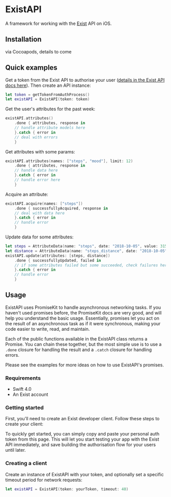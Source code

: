 # ExistAPI

A framework for working with the [Exist](https://exist.io/) API on iOS.

## Installation

via Cocoapods, details to come

## Quick examples

Get a token from the Exist API to authorise your user ([details in the Exist API docs here](http://developer.exist.io/#oauth2-authentication)). Then create an API instance:

```swift
let token = getTokenFromAuthProcess()
let existAPI = ExistAPI(token: token)
```

Get the user's attributes for the past week:

```swift
existAPI.attributes()
	.done { attributes, response in
	// handle attribute models here
	}.catch { error in
	// deal with errors
	}
```

Get attributes with some params:

```swift
existAPI.attributes(names: ["steps", "mood"], limit: 12)
	.done { attributes, response in
	// handle data here
	}.catch { error in
	// handle error here
	}
```

Acquire an attribute:

```swift
existAPI.acquire(names: ["steps"])
	.done { successfullyAcquired, response in
	// deal with data here
	}.catch { error in
	// handle error
	}
```

Update data for some attributes:

```swift
let steps = AttributeData(name: "steps", date: "2018-10-05", value: 3158)
let distance = AttributeData(name: "steps_distance", date: "2018-10-05", value: 1.2)
existAPI.update(attributes: [steps, distance])
	.done { successfullyUpdated, failed in
	// if some attributes failed but some succeeded, check failures here
	}.catch { error in
	// handle error
	}
```


## Usage

ExistAPI uses PromiseKit to handle asynchronous networking tasks. If you haven't used promises before, the PromiseKit docs are very good, and will help you understand the basic usage. Essentially, promises let you act on the result of an asynchronous task as if it were synchronous, making your code easier to write, read, and maintain.

Each of the public functions available in the ExistAPI class returns a Promise. You can chain these together, but the most simple use is to use a `.done` closure for handling the result and a `.catch` closure for handling errors.

Please see the examples for more ideas on how to use ExistAPI's promises.

### Requirements

- Swift 4.0
- An Exist account

### Getting started

First, you'll need to create an Exist developer client. Follow these steps to create your client:

To quickly get started, you can simply copy and paste your personal auth token from this page. This will let you start testing your app with the Exist API immediately, and save building the authorisation flow for your users until later.

### Creating a client

Create an instance of ExistAPI with your token, and optionally set a specific timeout period for network requests:

```swift
let existAPI = ExistAPI(token: yourToken, timeout: 40)
```
